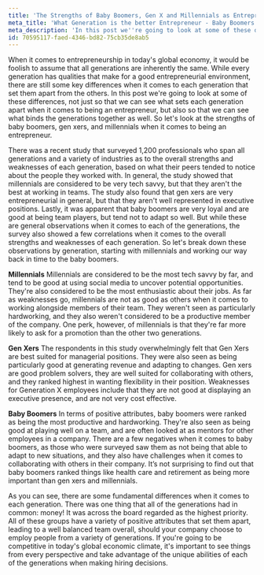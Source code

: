 ```yaml
---
title: 'The Strengths of Baby Boomers, Gen X and Millennials as Entrepreneurs'
meta_title: 'What Generation is the better Entrepreneur - Baby Boomers or Gen X?'
meta_description: 'In this post we''re going to look at some of these differences, not just so that we can see what sets each generation apart when it comes to being an entrepreneur, but also so that we can see what binds the generations together as well.'
id: 70595117-faed-4346-bd82-75cb35de8ab5
---
```

<span style="font-weight: 400;">When it comes to entrepreneurship in today's global economy, it would be foolish to assume that all generations are inherently the same. While every generation has qualities that make for a good entrepreneurial environment, there are still some key differences when it comes to each generation that set them apart from the others. In this post we're going to look at some of these differences, not just so that we can see what sets each generation apart when it comes to being an entrepreneur, but also so that we can see what binds the generations together as well. So let's look at the strengths of baby boomers, gen xers, and millennials when it comes to being an entrepreneur.</span>

<span style="font-weight: 400;">There was a recent study that surveyed 1,200 professionals who span all generations and a variety of industries as to the overall strengths and weaknesses of each generation, based on what their peers tended to notice about the people they worked with. In general, the study showed that millennials are considered to be very tech savvy, but that they aren't the best at working in teams. The study also found that gen xers are very entrepreneurial in general, but that they aren't well represented in executive positions. Lastly, it was apparent that baby boomers are very loyal and are good at being team players, but tend not to adapt so well. But while these are general observations when it comes to each of the generations, the survey also showed a few correlations when it comes to the overall strengths and weaknesses of each generation. So let's break down these observations by generation, starting with millennials and working our way back in time to the baby boomers.</span>

<b>Millennials</b>
<span style="font-weight: 400;">Millennials are considered to be the most tech savvy by far, and tend to be good at using social media to uncover potential opportunities. They're also considered to be the most enthusiastic about their jobs. As far as weaknesses go, millennials are not as good as others when it comes to working alongside members of their team. They weren't seen as particularly hardworking, and they also weren't considered to be a productive member of the company. One perk, however, of millennials is that they're far more likely to ask for a promotion than the other two generations.</span>

<b>Gen Xers</b>
<span style="font-weight: 400;">The respondents in this study overwhelmingly felt that Gen Xers are best suited for managerial positions. They were also seen as being particularly good at generating revenue and adapting to changes. Gen xers are good problem solvers, they are well suited for collaborating with others, and they ranked highest in wanting flexibility in their position. Weaknesses for Generation X employees include that they are not good at displaying an executive presence, and are not very cost effective. </span>

<b>Baby Boomers</b>
<span style="font-weight: 400;">In terms of positive attributes, baby boomers were ranked as being the most productive and hardworking. They're also seen as being good at playing well on a team, and are often looked at as mentors for other employees in a company. There are a few negatives when it comes to baby boomers, as those who were surveyed saw them as not being that able to adapt to new situations, and they also have challenges when it comes to collaborating with others in their company. It’s not surprising to find out that baby boomers ranked things like health care and retirement as being more important than gen xers and millennials.</span>

<span style="font-weight: 400;">As you can see, there are some fundamental differences when it comes to each generation. There was one thing that all of the generations had in common: money! It was across the board regarded as the highest priority. All of these groups have a variety of positive attributes that set them apart, leading to a well balanced team overall, should your company choose to employ people from a variety of generations. If you're going to be competitive in today's global economic climate, it's important to see things from every perspective and take advantage of the unique abilities of each of the generations when making hiring decisions.</span>